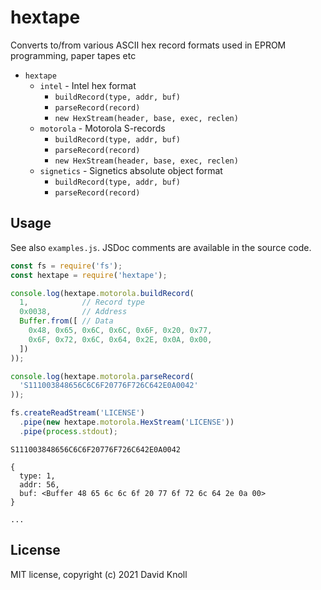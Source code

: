 hextape
=======

Converts to/from various ASCII hex record formats used in EPROM programming, paper tapes etc

* `hextape`
  * `intel` - Intel hex format
    * `buildRecord(type, addr, buf)`
    * `parseRecord(record)`
    * `new HexStream(header, base, exec, reclen)`
  * `motorola` - Motorola S-records
    * `buildRecord(type, addr, buf)`
    * `parseRecord(record)`
    * `new HexStream(header, base, exec, reclen)`
  * `signetics` - Signetics absolute object format
    * `buildRecord(type, addr, buf)`
    * `parseRecord(record)`

Usage
-----

See also `examples.js`. JSDoc comments are available in the source code.

```javascript
const fs = require('fs');
const hextape = require('hextape');

console.log(hextape.motorola.buildRecord(
  1,            // Record type
  0x0038,       // Address
  Buffer.from([ // Data
    0x48, 0x65, 0x6C, 0x6C, 0x6F, 0x20, 0x77,
    0x6F, 0x72, 0x6C, 0x64, 0x2E, 0x0A, 0x00,
  ])
));

console.log(hextape.motorola.parseRecord(
  'S111003848656C6C6F20776F726C642E0A0042'
));

fs.createReadStream('LICENSE')
  .pipe(new hextape.motorola.HexStream('LICENSE'))
  .pipe(process.stdout);
```

```
S111003848656C6C6F20776F726C642E0A0042

{
  type: 1,
  addr: 56,
  buf: <Buffer 48 65 6c 6c 6f 20 77 6f 72 6c 64 2e 0a 00>
}

...
```

License
-------

MIT license, copyright (c) 2021 David Knoll
